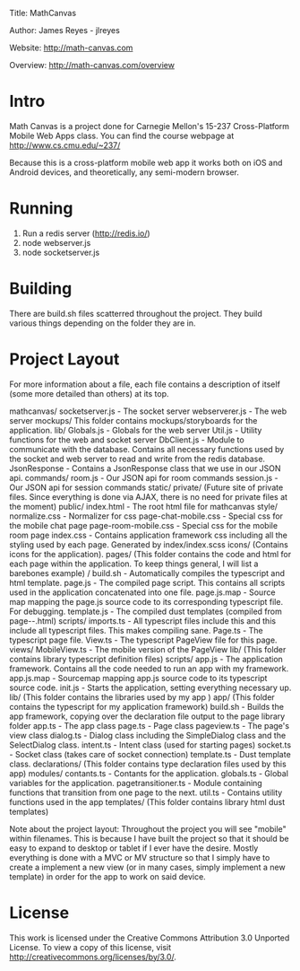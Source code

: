 Title: MathCanvas

Author: James Reyes - jlreyes

Website: http://math-canvas.com

Overview: http://math-canvas.com/overview

Intro
===============================================================================
Math Canvas is a project done for Carnegie Mellon's 15-237 Cross-Platform Mobile
Web Apps class. You can find the course webpage at http://www.cs.cmu.edu/~237/

Because this is a cross-platform mobile web app it works both on iOS and Android
devices, and theoretically, any semi-modern browser.

Running
================================================================================
1. Run a redis server (http://redis.io/)
2. node webserver.js
3. node socketserver.js

Building
================================================================================
There are build.sh files scatterred throughout the project. They build various
things depending on the folder they are in.

Project Layout
===============================================================================
For more information about a file, each file contains a description of
itself (some more detailed than others) at its top.

mathcanvas/
    socketserver.js - The socket server
    webserverer.js - The web server
    mockups/
        This folder contains mockups/storyboards for the application.
    lib/
        Globals.js - Globals for the web server
        Util.js - Utility functions for the web and socket server
        DbClient.js - Module to communicate with the database. Contains
                      all necessary functions used by the socket and web
                      server to read and write from the redis database.
        JsonResponse - Contains a JsonResponse class that we use in our
                       JSON api.
        commands/
            room.js - Our JSON api for room commands
            session.js - Our JSON api for session commands
    static/
        private/
            (Future site of private files. Since everything is done via AJAX,
             there is no need for private files at the moment)
        public/
            index.html - The root html file for mathcanvas
            style/
                normalize.css - Normalizer for css
                page-chat-mobile.css - Special css for the mobile chat page
                page-room-mobile.css - Special css for the mobile room page
                index.css - Contains application framework css including all
                            the styling used by each page. Generated by
                            index/index.scss
                icons/
                    (Contains icons for the application).
            pages/
                (This folder contains the code and html for each page within
                 the application. To keep things general, I will list a
                 barebones example)
                <pagename>/
                    build.sh - Automatically compiles the typescript and
                               html template.
                    page.js - The compiled page script. This contains all
                              scripts used in the application concatenated
                              into one file.
                    page.js.map - Source map mapping the page.js source code
                                  to its corresponding typescript file. For
                                  debugging.
                    template.js - The compiled dust templates (compiled from
                                  page-<pagename>-<devic>.html)
                    scripts/
                        imports.ts - All typescript files include this and
                                     this include all typescript files. This
                                     makes compiling sane.
                        <Pagename>Page.ts - The typescript page file.
                        <Pagename>View.ts - The typescript PageView file for
                                            this page.
                        views/
                            <Pagename>MobileView.ts - The mobile version of
                                                      the PageView
                lib/
                    (This folder contains library typescript definition files)
            scripts/
                app.js - The application framework. Contains all the code
                         needed to run an app with my framework.
                app.js.map - Sourcemap mapping app.js source code to its
                             typescript source code.
                init.js - Starts the application, setting everything necessary
                          up.
                lib/
                    (This folder contains the libraries used by my app )
                app/
                    (This folder contains the typescript for my application
                     framework)
                     build.sh - Builds the app framework, copying over the
                                declaration file output to the page library
                                folder
                     app.ts - The app class
                     page.ts - Page class
                     pageview.ts - The page's view class
                     dialog.ts - Dialog class including the SimpleDialog class
                                 and the SelectDialog class.
                     intent.ts - Intent class (used for starting pages)
                     socket.ts - Socket class (takes care of socket connection)
                     template.ts - Dust template class.
                     declarations/
                        (This folder contains type declaration files used by
                         this app)
                     modules/
                        contants.ts - Contants for the application.
                        globals.ts - Global variables for the application.
                        pagetransitioner.ts - Module containing functions
                                              that transition from one page
                                              to the next.
                        util.ts - Contains utility functions used in the app
                     templates/
                        (This folder contains library html dust templates)
    
Note about the project layout:
Throughout the project you will see "mobile" within filenames. This is because
I have built the project so that it should be easy to expand to desktop or
tablet if I ever have the desire. Mostly everything is done with a MVC or MV
structure so that I simply have to create a implement a new view (or in many
cases, simply implement a new template) in order for the app to work on said
device.

License
===============================================================================
This work is licensed under the Creative Commons Attribution 3.0 Unported
License. To view a copy of this license, visit 
http://creativecommons.org/licenses/by/3.0/.
